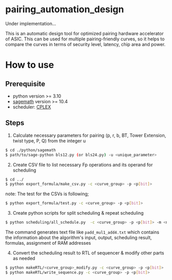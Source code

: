 # pairing_automation_design

Under implementation...

This is an automatic design tool for optimized pairing hardware accelerator of ASIC. This can be used for multiple pairing-friendly curves, so it helps to compare the curves in terms of security level, latency, chip area and power.

# How to use

## Prerequisite
- python version >= 3.10
- [sagemath](https://doc.sagemath.org/html/en/index.html) version >= 10.4 
- scheduler: [CPLEX](https://www.ibm.com/jp-ja/products/ilog-cplex-optimization-studio)

## Steps
1. Calculate necessary parameters for pairing (p, r, b, BT, Tower Extension, twist type, P, Q) from the integer u

```bash
$ cd ./python/sagemath
$ path/to/sage-python bls12.py (or bls24.py) -u <unique_parameter> 
```

2. Create CSV file to list necessary Fp operations and its operand for scheduling

```bash
$ cd ../
$ python export_formula/make_csv.py -c <curve_group> -p <p[bit]> 
```

note: The test for the CSVs is following;

```bash
$ python export_formula/test.py -c <curve_group> -p <p[bit]> 
```

3. Create python scripts for split scheduling & repeat scheduling

```bash
$ python scheduling/all_schedule.py  -c <curve_group> -p <p[bit]> -m <number_of_multipliers: default=1> -a <number_of_adders: default=4>
```

The command generates text file like `padd_mul1_add4.txt` which contains the information about the algorithm's input, output, scheduling result, formulas, assignment of RAM addresses

4. Convert the scheduling result to RTL of sequencer & modify other parts as needed

```bash
$ python makeRTL/<curve_group>_modify.py -c <curve_group> -p <p[bit]>
$ python makeRTL/write_sequence.py -c <curve_group> -p <p[bit]>
```
